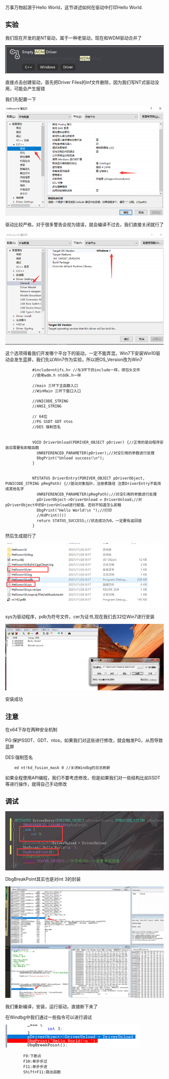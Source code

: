 万事万物起源于Hello World，这节讲述如何在驱动中打印Hello World.

实验
---

我们现在开发的是NT驱动，属于一种老驱动，现在和WDM驱动合并了

![](https://raw.githubusercontent.com/Whitebird0/tuchuang/main/QQ%E6%88%AA%E5%9B%BE20211126124231.png)

直接点击创建驱动，首先把Driver Files的inf文件删除，因为我们写NT式驱动没用，可能会产生报错 

我们先配置一下

![](https://raw.githubusercontent.com/Whitebird0/tuchuang/main/QQ%E6%88%AA%E5%9B%BE20211126124437.png)

驱动比较严格，对于很多警告会视为错误，就会编译不过去，我们直接关闭就行了

![](https://raw.githubusercontent.com/Whitebird0/tuchuang/main/QQ%E6%88%AA%E5%9B%BE20211126124631.png)

这个选项得看我们开发哪个平台下的驱动，一定不能弄混，Win7下安装Win10驱动会发生蓝屏，我们先以Win7作为实验，所以把OS_Version改为Win7

                #include<ntifs.h> //与3环下的include一样，得包头文件
                //使用wdm.h ntddk.h一样

                //main 三环下主函数入口
                //WinMain 三环下窗口入口

                //UNICODE_STRING
                //ANSI_STRING 
                
                // 64位 
                //PG SSDT GDT ntos
                //DES 强制签名

 
                VOID DriverUnload(PDRIVER_OBJECT pDriver) {//正常的驱动程序安装后需要有卸载函数
                  UNREFERENCED_PARAMETER(pDriver);//对没引用的参数进行处理
                  DbgPrint("Unload success!\n");
                }


                NTSTATUS DriverEntry(PDRIVER_OBJECT pDriverObject, PUNICODE_STRING pRegPath) {//驱动对象指针，注册表路径 注意DriverEntry不能改成其他名字
                  UNREFERENCED_PARAMETER(pRegPath);//对没引用的参数进行处理
                  pDriverObject->DriverUnload = DriverUnload;//对pDriverObject中的DriverUnload进行赋值，否则不知道怎么卸载
                  DbgPrint("Hello World!\n ");//打印
                  //KdPrint(())
                  return STATUS_SUCCESS;//状态成功为0，一定要有返回值
                }

然后生成就行了

![](https://raw.githubusercontent.com/Whitebird0/tuchuang/main/QQ%E6%88%AA%E5%9B%BE20211126130143.png)

sys为驱动程序，pdb为符号文件，cer为证书,现在我们去32位Win7进行安装

![](https://raw.githubusercontent.com/Whitebird0/tuchuang/main/QQ%E6%88%AA%E5%9B%BE20211126165137.png)

安装成功

注意
---
在x64下存在两种安全机制

PG:保护SSDT、GDT、ntos，如果我们对这些进行修改，就会触发PG，从而导致蓝屏

DES:强制签名

        ed nt!kd_fusion_mask 0 //关闭Windbg的日志刷新

如果全程使用API编程，我们不要考虑修改，但是如果我们对一些结构比如SSDT等进行操作，就得自己手动修改

调试
---

![](https://raw.githubusercontent.com/Whitebird0/tuchuang/main/QQ%E6%88%AA%E5%9B%BE20211126170218.png)

DbgBreakPoint其实也是对int 3的封装

![](https://raw.githubusercontent.com/Whitebird0/tuchuang/main/QQ%E6%88%AA%E5%9B%BE20211126170352.png)

我们重新编译，安装，运行驱动，直接断下来了

在Windbg中我们通过一些指令可以进行调试

![](https://raw.githubusercontent.com/Whitebird0/tuchuang/main/QQ%E6%88%AA%E5%9B%BE20211126170447.png)

            F9:下断点
            F10:单步步过
            F11:单步步进
            Shift+F11:跳出函数

